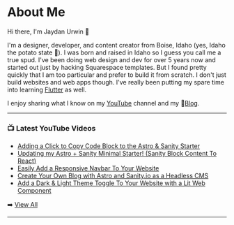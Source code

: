 # About Me

Hi there, I'm Jaydan Urwin 👋

I'm a designer, developer, and content creator from Boise, Idaho (yes, Idaho the potato state 🥔). I was born and raised in Idaho so I guess you call me a true spud. I've been doing web design and dev for over 5 years now and started out just by hacking Squarespace templates. But I found pretty quickly that I am too particular and prefer to build it from scratch. I don't just build websites and web apps though. I've really been putting my spare time into learning [Flutter](https://flutter.dev) as well.

I enjoy sharing what I know on my [YouTube](https://youtube.jaydanurwin.com) channel and my 📝[Blog](/blog).

--- 

### 📺 Latest YouTube Videos 
<!-- YOUTUBE:START -->
- [Adding a Click to Copy Code Block to the Astro &amp; Sanity Starter](https://www.youtube.com/watch?v=WVRLCaRfg8E)
- [Updating my Astro + Sanity Minimal Starter! &lpar;Sanity Block Content To React&rpar;](https://www.youtube.com/watch?v=dB7CmFLQiSs)
- [Easily Add a Responsive Navbar To Your Website](https://www.youtube.com/watch?v=0Q0VcdDKKSI)
- [Create Your Own Blog with Astro and Sanity.io as a Headless CMS](https://www.youtube.com/watch?v=-jAWLTfsSQw)
- [Add a Dark &amp; Light Theme Toggle To Your Website with a Lit Web Component](https://www.youtube.com/watch?v=dL9KlnnWOhI)
<!-- YOUTUBE:END --> 

➡️ [View All](https://youtube.com/jaydanurwin) 

---

<!--
**jaydanurwin/jaydanurwin** is a ✨ _special_ ✨ repository because its `README.md` (this file) appears on your GitHub profile.

Here are some ideas to get you started:

- 🔭 I’m currently working on ...
- 🌱 I’m currently learning ...
- 👯 I’m looking to collaborate on ...
- 🤔 I’m looking for help with ...
- 💬 Ask me about ...
- 📫 How to reach me: ...
- 😄 Pronouns: ...
- ⚡ Fun fact: ...
-->
